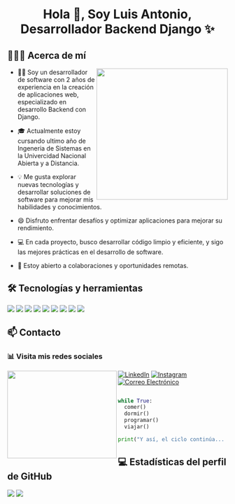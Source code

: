 <h1 align="center">Hola 👋, Soy Luis Antonio, Desarrollador Backend Django ✨ </h1>

<h2> 👨🏻‍💻 Acerca de mí </h2>  

<picture> <img align="right" src="https://github.com/7oSkaaa/7oSkaaa/blob/main/Images/Right_Side.gif?raw=true" width = 300px></picture>

- 👨‍💻 Soy un desarrollador de software con 2 años de experiencia en la creación de aplicaciones web, especializado en desarrollo Backend con Django.

- 🎓 Actualmente estoy cursando ultimo año de Ingeneria de Sistemas en la Univercidad Nacional Abierta y a Distancia.

- 💡 Me gusta explorar nuevas tecnologías y desarrollar soluciones de software para mejorar mis habilidades y conocimientos.

- 😄 Disfruto enfrentar desafíos y optimizar aplicaciones para mejorar su rendimiento.

- 💻 En cada proyecto, busco desarrollar código limpio y eficiente, y sigo las mejores prácticas en el desarrollo de software.

- 💼 Estoy abierto a colaboraciones y oportunidades remotas.

<h2>🛠️ Tecnologías y herramientas</h2>
<p>
  <img src="https://img.shields.io/badge/Python-14354C?style=for-the-badge&logo=python&logoColor=white">
  <img src="https://img.shields.io/badge/Django-092E20?style=for-the-badge&logo=django&logoColor=green">
  <img src="https://img.shields.io/badge/MySQL-005C84?style=for-the-badge&logo=mysql&logoColor=white">
  <img src="https://img.shields.io/badge/Git-F05032?style=for-the-badge&logo=git&logoColor=white">
  <img src="https://img.shields.io/badge/GitHub-100000?style=for-the-badge&logo=github&logoColor=white">
  <img src="https://img.shields.io/badge/JavaScript-F7DF1E?style=for-the-badge&logo=javascript&logoColor=black">
  <img src="https://img.shields.io/badge/HTML5-E34F26?style=for-the-badge&logo=html5&logoColor=white">
  <img src="https://img.shields.io/badge/Bootstrap-563D7C?style=for-the-badge&logo=bootstrap&logoColor=white">
  <img src="https://img.shields.io/badge/Visual_Studio_Code-0078D4?style=for-the-badge&logo=visual%20studio%20code&logoColor=white">
</p>

<h2> 📫 Contacto </h2>  
<div align="left">
  
<h3>📊 Visita mis redes sociales</h3>
  
<img align="left" width="250" height="200" src="https://user-images.githubusercontent.com/74038190/219925470-37670a3b-c3e2-4af7-b468-673c6dd99d16.png">

[![LinkedIn](https://img.shields.io/badge/LinkedIn-0A66C2?style=for-the-badge&logo=linkedin&logoColor=white)](https://www.linkedin.com/in/majocausildev25/#:~:text=www.linkedin.com/in/majocausildev25)
[![Instagram](https://img.shields.io/badge/Instagram-E4405F?style=for-the-badge&logo=instagram&logoColor=white)](https://www.instagram.com/luisantonio_77/)
[![Correo Electrónico](https://img.shields.io/badge/Correo%20Electr%C3%B3nico-D14836?style=for-the-badge&logo=mail.ru&logoColor=white)](luisantoniocode@gmail.com)

```python

while True:
  comer()
  dormir()
  programar()
  viajar()

print("Y así, el ciclo continúa... Porque programar no es solo un trabajo, ¡es una pasión!")

```

<h2> 💻 Estadísticas del perfil de GitHub </h2>

[![](https://github-readme-stats.vercel.app/api?username=valentinawerle&show_icons=true&theme=tokyonight&hide_border=true&locale=en)](https://github.com/LuisAntonioCode)
[![](https://github-readme-streak-stats.herokuapp.com/?user=valentinawerle&theme=material-palenight)](https://github.com/LuisAntonioCode)
</div>
